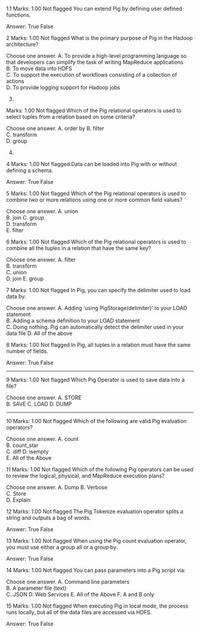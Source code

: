 1.1
Marks: 1.00
 Not flagged
You can extend Pig by defining user defined functions.

Answer: True False


2
Marks: 1.00
 Not flagged
What is the primary purpose of Pig in the Hadoop architecture?

Choose one answer.
	A. To provide a high-level programming language so that developers can simplify the task of writing MapReduce applications	
	B. To move data into HDFS	
	C. To support the execution of workflows consisting of a collection of actions	
	D. To provide logging support for Hadoop jobs

3.
Marks: 1.00
 Not flagged
Which of the Pig relational operators is used to select tuples from a relation based on some criteria?

Choose one answer.
	A. order by	
	B. filter	
	C. transform	
	D. group

4.
4
Marks: 1.00
 Not flagged
Data can be loaded into Pig with or without defining a schema.

Answer: True False

5
Marks: 1.00
 Not flagged
Which of the Pig relational operators is used to combine two or more relations using one or more common field values?

Choose one answer.
	A. union	
	B. join	
	C. group	
	D. transform	
	E. filter	


6
Marks: 1.00
 Not flagged
Which of the Pig relational operators is used to combine all the tuples in a relation that have the same key?

Choose one answer.
	A. filter	
	B. transform	
	C. union	
	D. join	
	E. group

7
Marks: 1.00
 Not flagged
In Pig, you can specify the delimiter used to load data by:

Choose one answer.
	A. Adding ‘using PigStorage(delimiter)’ to your LOAD statement	
	B. Adding a schema definition to your LOAD statement	
	C. Doing nothing. Pig can automatically detect the delimiter used in your data file	
	D. All of the above


8
Marks: 1.00
 Not flagged
In Pig, all tuples in a relation must have the same number of fields.

Answer: True False

----------------------------------------

9
Marks: 1.00
 Not flagged
Which Pig Operator is used to save data into a file?

Choose one answer.
	A. STORE	
	B. SAVE	
	C. LOAD	
	D. DUMP

------------------------------------------

10
Marks: 1.00
 Not flagged
Which of the following are valid Pig evaluation operators?

Choose one answer.
	A. count	
	B. count_star	
	C. diff	
	D. isempty	
	E. All of the Above



11
Marks: 1.00
 Not flagged
Which of the following Pig operators can be used to review the logical, physical, and MapReduce execution plans?

Choose one answer.
	A. Dump	
	B. Verbose	
	C. Store	
	D. Explain

12
Marks: 1.00
 Not flagged
The Pig Tokenize evaluation operator splits a string and outputs a bag of words.

Answer: True False



13
Marks: 1.00
 Not flagged
When using the Pig count evaluation operator, you must use either a group all or a group by.

Answer: True False



14
Marks: 1.00
 Not flagged
You can pass parameters into a Pig script via:

Choose one answer.
	A. Command line parameters	
	B. A parameter file (text)	
	C. JSON	
	D. Web Services	
	E. All of the Above	
	F. A and B only


15
Marks: 1.00
 Not flagged
When executing Pig in local mode, the process runs locally, but all of the data files are accessed via HDFS.

Answer: True False
